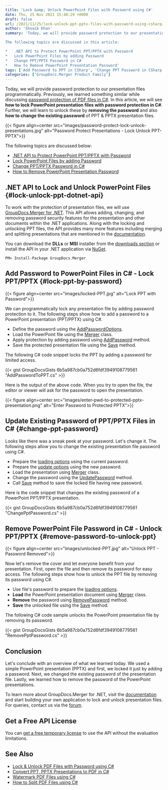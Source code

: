 ```yaml
---
title: 'Lock &amp; Unlock PowerPoint Files with Password using C#'
date: Thu, 25 Nov 2021 15:48:29 +0000
draft: false
url: /2021/11/25/lock-unlock-ppt-pptx-files-with-password-using-csharp/
author: 'Shoaib Khan'
summary: 'Today, we will provide password protection to our presentation files programmatically. In this article, we will see **how to lock **PowerPoint presentation files** with password protection in C#**. Further, we will learn to unlock these by **removing the password** and also **how to change the existing password** of PPT & PPTX presentation files.

The following topics are discussed in this article:

*   .NET API to Protect PowerPoint PPT/PPTX with Password
*   Lock PowerPoint Files by adding Password
*   Change PPT/PPTX Password in C#
*   How to Remove PowerPoint Presentation Password'
tags: ['Add Password to PPT in CSharp', 'Change PPT Password in CSharp', 'Lock PPT in CSharp', 'Remove Password in CSharp', 'Unlock Files in CSharp']
categories: ['GroupDocs.Merger Product Family']
---
```


Today, we will provide password protection to our presentation files programmatically. Previously, we learned something similar while discussing [password protection of PDF files in C#](https://blog.groupdocs.com/2021/11/17/lock-unlock-pdf-files-with-password-using-csharp/). In this article, we will see **how to lock **PowerPoint presentation files** with password protection in C#**. Further, we will learn to unlock these by **removing the password** and also **how to change the existing password** of PPT & PPTX presentation files.



{{< figure align=center src="images/password-protect-lock-unlock-presentations.jpg" alt="Password Protect Presentations - Lock Unlock PPT-PPTX">}}


The following topics are discussed below:

*   [.NET API to Protect PowerPoint PPT/PPTX with Password](#lock-unlock-ppt-dotnet-api)
*   [Lock PowerPoint Files by adding Password](#lock-ppt-by-password)
*   [Change PPT/PPTX Password in C#](#change-ppt-password)
*   [How to Remove PowerPoint Presentation Password](#remove-password-to-unlock-ppt)

## .NET API to Lock and Unlock PowerPoint Files {#lock-unlock-ppt-dotnet-api}

To work with the protection of presentation files, we will use [GroupDocs.Merger for .NET](https://products.groupdocs.com/merger/net/). This API allows adding, changing, and removing password security features for the presentation and other documents within the .NET applications. Along with the locking and unlocking PPT files, the API provides many more features including merging and splitting presentations that are mentioned in the [documentation](https://docs.groupdocs.com/merger/net/).

You can download the **DLLs** or **MSI** installer from the [downloads section](https://downloads.groupdocs.com/merger) or install the API in your .NET application via [NuGet](https://www.nuget.org/packages/groupdocs.merger).

```
PM> Install-Package GroupDocs.Merger
```

## Add Password to PowerPoint Files in C# - Lock PPT/PPTX {#lock-ppt-by-password}



{{< figure align=center src="images/locked-PPT.jpg" alt="Lock PPT with Password">}}


We can programmatically lock any presentation file by adding password protection to it. The following steps show how to add a password to a PowerPoint presentation (PPT/PPTX) using C#.

*   Define the password using the [AddPasswordOptions](https://apireference.groupdocs.com/merger/net/groupdocs.merger.domain.options/addpasswordoptions).
*   Load the PowerPoint file using the [Merger](https://apireference.groupdocs.com/merger/net/groupdocs.merger/merger) class.
*   Apply protection by adding password using [AddPassword](https://apireference.groupdocs.com/merger/net/groupdocs.merger/merger/methods/addpassword) method.
*   Save the protected presentation file using the [Save](https://apireference.groupdocs.com/merger/net/groupdocs.merger/merger/methods/save/index) method.

The following C# code snippet locks the PPT by adding a password for limited access.

{{< gist GroupDocsGists 6b5a987cb0a752d6fdf3949108779561 "AddPasswordToPPT.cs" >}}

Here is the output of the above code. When you try to open the file, the editor or viewer will ask for the password to open the presentation.



{{< figure align=center src="images/enter-pwd-to-protected-pptx-presentation.png" alt="Enter Password to Protected PPTX">}}


## Update Existing Password of PPT/PPTX Files in C# {#change-ppt-password}

Looks like there was a sneak peek at your password. Let's change it. The following steps allow you to change the existing presentation file password using C#.

*   Prepare the [loading options](https://apireference.groupdocs.com/merger/net/groupdocs.merger.domain.options/loadoptions) using the current password.
*   Prepare the [update options](https://apireference.groupdocs.com/merger/net/groupdocs.merger.domain.options/updatepasswordoptions) using the new password.
*   Load the presentation using [Merger](https://apireference.groupdocs.com/merger/net/groupdocs.merger/merger) class.
*   Change the password using the [UpdatePassword](https://apireference.groupdocs.com/merger/net/groupdocs.merger/merger/methods/updatepassword) method.
*   Call [Save](https://apireference.groupdocs.com/merger/net/groupdocs.merger/merger/methods/save/index) method to save the locked file having new password.

Here is the code snippet that changes the existing password of a PowerPoint PPT/PPTX presentation.

{{< gist GroupDocsGists 6b5a987cb0a752d6fdf3949108779561 "ChangePptPassword.cs" >}}

## Remove PowerPoint File Password in C# - Unlock PPT/PPTX {#remove-password-to-unlock-ppt}



{{< figure align=center src="images/unlocked-PPT.jpg" alt="Unlock PPT - Password Removed">}}


Now let's remove the cover and let everyone benefit from your presentation. First, open the file and then remove its password for easy access. The following steps show how to unlock the PPT file by removing its password using C#.

*   Use file's password to prepare the [loading options](https://apireference.groupdocs.com/merger/net/groupdocs.merger.domain.options/loadoptions).
*   **Load** the PowerPoint presentation document using [Merger](https://apireference.groupdocs.com/merger/net/groupdocs.merger/merger) class.
*   **Remove** the password using [RemovePassword](https://apireference.groupdocs.com/merger/net/groupdocs.merger/merger/methods/removepassword) method.
*   **Save** the unlocked file using the [Save](https://apireference.groupdocs.com/merger/net/groupdocs.merger/merger/methods/save/index) method.

The following C# code sample unlocks the PowerPoint presentation file by removing its password.

{{< gist GroupDocsGists 6b5a987cb0a752d6fdf3949108779561 "RemovePptPassword.cs" >}}

## Conclusion

Let's conclude with an overview of what we learned today. We used a simple PowerPoint presentation (PPTX) and first, we locked it just by adding a password. Next, we changed the existing password of the presentation file. Lastly, we learned how to remove the password of the PowerPoint presentations.

To learn more about GroupDocs.Merger for .NET, visit the [documentation](https://docs.groupdocs.com/merger) and start building your own application to lock and unlock presentation files. For queries, contact us via the [forum](https://forum.groupdocs.com/).

## Get a Free API License

You can [get a free temporary license](https://purchase.groupdocs.com/temporary-license) to use the API without the evaluation limitations.

## See Also

*   [Lock & Unlock PDF Files with Password using C#](https://blog.groupdocs.com/2021/11/17/lock-unlock-pdf-files-with-password-using-csharp/)
*   [Convert PPT, PPTX Presentations to PDF in C#](https://blog.groupdocs.com/2020/03/05/convert-presentations-pptx-ppt-to-pdf-in-csharp/)
*   [Watermark PDF Files using C#](https://blog.groupdocs.com/2021/07/27/watermark-pdf-files-using-csharp/)
*   [How to Split PDF Files using C#](https://blog.groupdocs.com/2021/10/11/split-pdf-files-in-csharp/)




